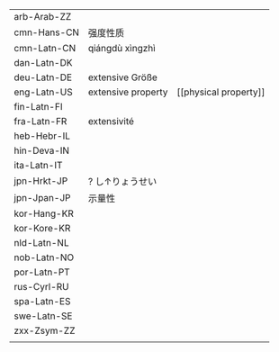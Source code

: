 | | | |
|-|-|-|
| arb-Arab-ZZ |  |  |
| cmn-Hans-CN | 强度性质 |  |
| cmn-Latn-CN | qiángdù xìngzhì |  |
| dan-Latn-DK |  |  |
| deu-Latn-DE | extensive Größe |  |
| eng-Latn-US | extensive property | [[physical property]] |
| fin-Latn-FI |  |  |
| fra-Latn-FR | extensivité |  |
| heb-Hebr-IL |  |  |
| hin-Deva-IN |  |  |
| ita-Latn-IT |  |  |
| jpn-Hrkt-JP | ? し↑りょうせい |  |
| jpn-Jpan-JP | 示量性 |  |
| kor-Hang-KR |  |  |
| kor-Kore-KR |  |  |
| nld-Latn-NL |  |  |
| nob-Latn-NO |  |  |
| por-Latn-PT |  |  |
| rus-Cyrl-RU |  |  |
| spa-Latn-ES |  |  |
| swe-Latn-SE |  |  |
| zxx-Zsym-ZZ |  |  |
|  |  |  |
